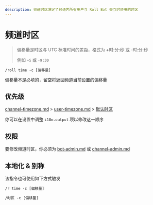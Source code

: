 ```yaml
---
description: 频道时区决定了频道内所有用户与 Roll Bot 交互时使用的时区
---
```


# 频道时区

> 偏移量是时区与 UTC 标准时间的差距，格式为 +时:分:秒 或 -时:分:秒
>
> 例如 `+5` 或 `-9:30`

```
/roll time -c [偏移量]
```

偏移量不是必填的，留空将返回频道当前设置的偏移量

## 优先级

[channel-timezone.md](channel-timezone.md "mention") > [user-timezone.md](user-timezone.md "mention") > [默认时区](../configuration/basic.md#defaulttimeoffset)

你可以在设置中调整 `i18n.output` 项以修改这一顺序

## 权限

要修改频道时区，你必须为 [bot-admin.md](../permission/bot-admin.md "mention") 或 [channel-admin.md](../permission/channel-admin.md "mention")

## 本地化 & 别称

该指令也可使用如下方式触发

```
/r time -c [偏移量]

/时区 -c [偏移量]
```

